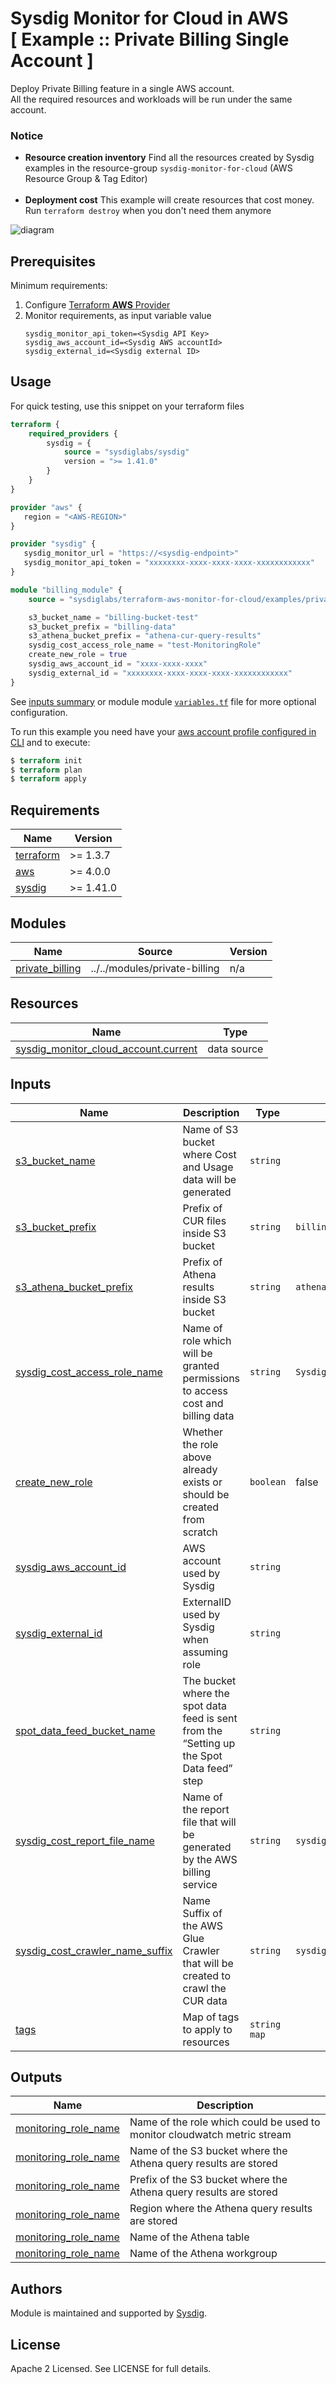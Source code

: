 # Sysdig Monitor for Cloud in AWS<br/>[ Example :: Private Billing Single Account ]

Deploy Private Billing feature in a single AWS account.<br/>
All the required resources and workloads will be run under the same account.


### Notice
* **Resource creation inventory** Find all the resources created by Sysdig examples in the resource-group `sysdig-monitor-for-cloud` (AWS Resource Group & Tag Editor) <br/><br/>
* **Deployment cost** This example will create resources that cost money.<br/>Run `terraform destroy` when you don't need them anymore

![diagram](https://raw.githubusercontent.com/sysdiglabs/terraform-aws-monitor-for-cloud/main/examples/private-billing-single-account/diagram.png)

## Prerequisites

Minimum requirements:

1. Configure [Terraform **AWS** Provider](https://registry.terraform.io/providers/hashicorp/aws/latest/docs)
2. Monitor requirements, as input variable value
    ```
    sysdig_monitor_api_token=<Sysdig API Key>
    sysdig_aws_account_id=<Sysdig AWS accountId>
    sysdig_external_id=<Sysdig external ID>
    ```


## Usage

For quick testing, use this snippet on your terraform files

```terraform
terraform {
    required_providers {
        sysdig = {
            source = "sysdiglabs/sysdig"
            version = ">= 1.41.0"
        }
    }
}

provider "aws" {
   region = "<AWS-REGION>"
}

provider "sysdig" {
   sysdig_monitor_url = "https://<sysdig-endpoint>"
   sysdig_monitor_api_token = "xxxxxxxx-xxxx-xxxx-xxxx-xxxxxxxxxxxx"
}

module "billing_module" {
    source = "sysdiglabs/terraform-aws-monitor-for-cloud/examples/private-billing-single-account"

    s3_bucket_name = "billing-bucket-test"
    s3_bucket_prefix = "billing-data"
    s3_athena_bucket_prefix = "athena-cur-query-results"
    sysdig_cost_access_role_name = "test-MonitoringRole"
    create_new_role = true
    sysdig_aws_account_id = "xxxx-xxxx-xxxx"
    sysdig_external_id = "xxxxxxxx-xxxx-xxxx-xxxx-xxxxxxxxxxxx"
}
```

See [inputs summary](#inputs) or module module [`variables.tf`](https://github.com/sysdiglabs/terraform-aws-monitor-for-cloud/blob/master/examples/private-billing-single-account/variables.tf) file for more optional configuration.

To run this example you need have your [aws account profile configured in CLI](https://docs.aws.amazon.com/cli/latest/userguide/cli-configure-profiles.html) and to execute:
```terraform
$ terraform init
$ terraform plan
$ terraform apply
```

<!-- BEGINNING OF PRE-COMMIT-TERRAFORM DOCS HOOK -->
## Requirements

| Name | Version |
|------|---------|
| <a name="requirement_terraform"></a> [terraform](#requirement\_terraform) | >= 1.3.7 |
| <a name="requirement_aws"></a> [aws](#requirement\_aws) | >= 4.0.0 |
| <a name="requirement_sysdig"></a> [sysdig](#requirement\_sysdig) | >= 1.41.0 |


## Modules

| Name | Source | Version |
|------|--------|---------|
| <a name="module_private_billing"></a> [private\_billing](#module\_private\_billing) | ../../modules/private-billing | n/a |

## Resources

| Name | Type |
|------|------|
| [sysdig_monitor_cloud_account.current](https://registry.terraform.io/providers/sysdiglabs/sysdig/latest/docs/resources/monitor_cloud_account) | data source |

## Inputs

| Name | Description | Type | Default | Required |
|------|-------------|------|---------|:--------:|
|<a name="s3_bucket_name"></a> [s3\_bucket\_name](#input\_s3\_bucket\_name) | Name of S3 bucket where Cost and Usage data will be generated | `string` | ` ` | yes |
|<a name="s3_bucket_prefix"></a> [s3\_bucket\_prefix](#input\_s3\_bucket\_prefix) | Prefix of CUR files inside S3 bucket | `string` | `billing-data` | yes |
|<a name="s3_athena_bucket_prefix"></a> [s3\_athena\_bucket\_prefix](#input\_s3\_athena\_bucket\_prefix) | Prefix of Athena results inside S3 bucket | `string` | `athena-cur-query-results` | yes |
|<a name="sysdig_cost_access_role_name"></a> [sysdig\_cost\_access\_role\_name](#input\_sysdig\_cost\_access\_role_name) | Name of role which will be granted permissions to access cost and billing data | `string` | `SysdigBillingIntegrationMonitoringRole` | yes |
|<a name="create_new_role"></a> [create\_new\_role](#input\_create\_new\_role) | Whether the role above already exists or should be created from scratch | `boolean` | false | yes |
|<a name="sysdig_aws_account_id"></a> [sysdig\_aws\_account\_id](#input\_sysdig\_aws\_account\_id) | AWS account used by Sysdig | `string` | ` ` | yes |
|<a name="sysdig_external_id"></a> [sysdig\_external\_id](#input\_sysdig\_external\_id) | ExternalID used by Sysdig when assuming role | `string` | ` ` | yes |
|<a name="spot_data_feed_bucket_name"></a> [spot\_data\_feed\_bucket\_name](#input\_spot\_data\_feed\_bucket\_name) | The bucket where the spot data feed is sent from the “Setting up the Spot Data feed” step | `string` | ` ` | no |
|<a name="sysdig_cost_report_file_name"></a> [sysdig\_cost\_report\_file\_name](#input\_sysdig\_cost\_report\_file\_name) | Name of the report file that will be generated by the AWS billing service | `string` | `sysdig_aws_private_billing` | no |
|<a name="sysdig_cost_crawler_name_suffix"></a> [sysdig\_cost\_crawler\_name\_suffix](#input\_sysdig\_cost\_crawler\_name\_suffix) | Name Suffix of the AWS Glue Crawler that will be created to crawl the CUR data | `string` | `sysdig_aws_private_billing` | no |
|<a name="tags"></a> [tags](#input\_tags) | Map of tags to apply to resources | `string map` | ` ` | no |

## Outputs

| Name | Description |
|------|-------------|
| <a name="output_monitoring_role_name"></a> [monitoring\_role\_name](#output\_monitoring\_role\_name) | Name of the role which could be used to monitor cloudwatch metric stream |
| <a name="athena_bucket_name"></a> [monitoring\_role\_name](#output\_monitoring\_role\_name) | Name of the S3 bucket where the Athena query results are stored |
| <a name="athena_database_name"></a> [monitoring\_role\_name](#output\_monitoring\_role\_name) | Prefix of the S3 bucket where the Athena query results are stored |
| <a name="athena_region"></a> [monitoring\_role\_name](#output\_monitoring\_role\_name) | Region where the Athena query results are stored |
| <a name="athena_table_name"></a> [monitoring\_role\_name](#output\_monitoring\_role\_name) | Name of the Athena table |
| <a name="athena_workgroup_name"></a> [monitoring\_role\_name](#output\_monitoring\_role\_name) | Name of the Athena workgroup |
<!-- END OF PRE-COMMIT-TERRAFORM DOCS HOOK -->


## Authors

Module is maintained and supported by [Sysdig](https://sysdig.com).

## License

Apache 2 Licensed. See LICENSE for full details.